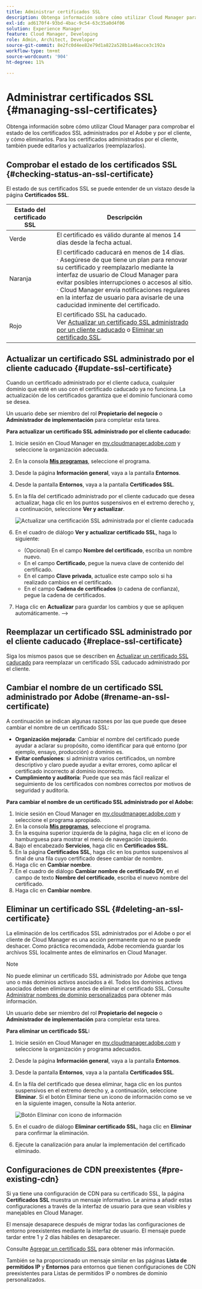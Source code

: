 ```yaml
---
title: Administrar certificados SSL
description: Obtenga información sobre cómo utilizar Cloud Manager para comprobar el estado de los certificados SSL y cómo editarlos, reemplazarlos, actualizarlos y eliminarlos.
exl-id: ad6170f4-93bd-4bac-9c54-63c35a0d4f06
solution: Experience Manager
feature: Cloud Manager, Developing
role: Admin, Architect, Developer
source-git-commit: 8e2fc0d4ee82e79d1a822a528b1a46acce3c192a
workflow-type: tm+mt
source-wordcount: '904'
ht-degree: 11%

---
```



# Administrar certificados SSL {#managing-ssl-certificates}

Obtenga información sobre cómo utilizar Cloud Manager para comprobar el estado de los certificados SSL administrados por el Adobe y por el cliente, y cómo eliminarlos. Para los certificados administrados por el cliente, también puede editarlos y actualizarlos (reemplazarlos).

## Comprobar el estado de los certificados SSL {#checking-status-an-ssl-certificate}

El estado de sus certificados SSL se puede entender de un vistazo desde la página **Certificados SSL**.

| Estado del certificado SSL | Descripción |
| --- | --- |
| Verde | El certificado es válido durante al menos 14 días desde la fecha actual. |
| Naranja | El certificado caducará en menos de 14 días.<br>· Asegúrese de que tiene un plan para renovar su certificado y reemplazarlo mediante la interfaz de usuario de Cloud Manager para evitar posibles interrupciones o accesos al sitio.<br>· Cloud Manager envía notificaciones regulares en la interfaz de usuario para avisarle de una caducidad inminente del certificado. |
| Rojo | El certificado SSL ha caducado.<br>Ver [Actualizar un certificado SSL administrado por un cliente caducado](#update-ssl-certificate) o [Eliminar un certificado SSL](#deleting-an-ssl-certificate). |

## Actualizar un certificado SSL administrado por el cliente caducado {#update-ssl-certificate}

Cuando un certificado administrado por el cliente caduca, cualquier dominio que esté en uso con el certificado caducado ya no funciona. La actualización de los certificados garantiza que el dominio funcionará como se desea.

Un usuario debe ser miembro del rol **Propietario del negocio** o **Administrador de implementación** para completar esta tarea.

**Para actualizar un certificado SSL administrado por el cliente caducado:**

1. Inicie sesión en Cloud Manager en [my.cloudmanager.adobe.com](https://my.cloudmanager.adobe.com/) y seleccione la organización adecuada.
1. En la consola **[Mis programas](/help/implementing/cloud-manager/navigation.md#my-programs)**, seleccione el programa.
1. Desde la página **Información general**, vaya a la pantalla **Entornos**.
1. Desde la pantalla **Entornos**, vaya a la pantalla **Certificados SSL**.
1. En la fila del certificado administrado por el cliente caducado que desea actualizar, haga clic en los puntos suspensivos en el extremo derecho y, a continuación, seleccione **Ver y actualizar**.

   ![Actualizar una certificación SSL administrada por el cliente caducada](/help/implementing/cloud-manager/assets/ssl/ssl-cert-update.png)

1. En el cuadro de diálogo **Ver y actualizar certificado SSL**, haga lo siguiente:

   * (Opcional) En el campo **Nombre del certificado**, escriba un nombre nuevo.
   * En el campo **Certificado**, pegue la nueva clave de contenido del certificado.
   * En el campo **Clave privada**, actualice este campo solo si ha realizado cambios en el certificado.
   * En el campo **Cadena de certificados** (o cadena de confianza), pegue la cadena de certificados.

1. Haga clic en **Actualizar** para guardar los cambios y que se apliquen automáticamente. —>

## Reemplazar un certificado SSL administrado por el cliente caducado {#replace-ssl-certificate}

Siga los mismos pasos que se describen en [Actualizar un certificado SSL caducado](#update-ssl-certificate) para reemplazar un certificado SSL caducado administrado por el cliente.

## Cambiar el nombre de un certificado SSL administrado por Adobe (#rename-an-ssl-certificate)

A continuación se indican algunas razones por las que puede que desee cambiar el nombre de un certificado SSL:

* **Organización mejorada**: Cambiar el nombre del certificado puede ayudar a aclarar su propósito, como identificar para qué entorno (por ejemplo, ensayo, producción) o dominio es.
* **Evitar confusiones**: si administra varios certificados, un nombre descriptivo y claro puede ayudar a evitar errores, como aplicar el certificado incorrecto al dominio incorrecto.
* **Cumplimiento y auditoría**: Puede que sea más fácil realizar el seguimiento de los certificados con nombres correctos por motivos de seguridad y auditoría.

**Para cambiar el nombre de un certificado SSL administrado por el Adobe:**

1. Inicie sesión en Cloud Manager en [my.cloudmanager.adobe.com](https://my.cloudmanager.adobe.com/) y seleccione el programa apropiado.
1. En la consola **[Mis programas](/help/implementing/cloud-manager/navigation.md#my-programs)**, seleccione el programa.
1. En la esquina superior izquierda de la página, haga clic en el icono de hamburguesa para mostrar el menú de navegación izquierdo.
1. Bajo el encabezado **Servicios**, haga clic en **Certificados SSL**.
1. En la página **Certificados SSL**, haga clic en los puntos suspensivos al final de una fila cuyo certificado desee cambiar de nombre.
1. Haga clic en **Cambiar nombre**.
1. En el cuadro de diálogo **Cambiar nombre de certificado DV**, en el campo de texto **Nombre del certificado**, escriba el nuevo nombre del certificado.
1. Haga clic en **Cambiar nombre**.

## Eliminar un certificado SSL {#deleting-an-ssl-certificate}

La eliminación de los certificados SSL administrados por el Adobe o por el cliente de Cloud Manager es una acción permanente que no se puede deshacer. Como práctica recomendada, Adobe recomienda guardar los archivos SSL localmente antes de eliminarlos en Cloud Manager.

>[!NOTE]
>
>No puede eliminar un certificado SSL administrado por Adobe que tenga uno o más dominios activos asociados a él. Todos los dominios activos asociados deben eliminarse antes de eliminar el certificado SSL. Consulte [Administrar nombres de dominio personalizados](/help/implementing/cloud-manager/custom-domain-names/managing-custom-domain-names.md) para obtener más información.

Un usuario debe ser miembro del rol **Propietario del negocio** o **Administrador de implementación** para completar esta tarea.

**Para eliminar un certificado SSL:**

1. Inicie sesión en Cloud Manager en [my.cloudmanager.adobe.com](https://my.cloudmanager.adobe.com/) y seleccione la organización y programa adecuados.
1. Desde la página **Información general**, vaya a la pantalla **Entornos**.
1. Desde la pantalla **Entornos**, vaya a la pantalla **Certificados SSL**.
1. En la fila del certificado que desea eliminar, haga clic en los puntos suspensivos en el extremo derecho y, a continuación, seleccione **Eliminar**.
Si el botón Eliminar tiene un icono de información como se ve en la siguiente imagen, consulte la Nota anterior.

   ![Botón Eliminar con icono de información](/help/implementing/cloud-manager/assets/ssl/ssl-cert-delete-infoicon.png)

1. En el cuadro de diálogo **Eliminar certificado SSL**, haga clic en **Eliminar** para confirmar la eliminación.
1. Ejecute la canalización para anular la implementación del certificado eliminado.

## Configuraciones de CDN preexistentes {#pre-existing-cdn}

Si ya tiene una configuración de CDN para su certificado SSL, la página **Certificados SSL** muestra un mensaje informativo. Le anima a añadir estas configuraciones a través de la interfaz de usuario para que sean visibles y manejables en Cloud Manager.

El mensaje desaparece después de migrar todas las configuraciones de entorno preexistentes mediante la interfaz de usuario. El mensaje puede tardar entre 1 y 2 días hábiles en desaparecer.

Consulte [Agregar un certificado SSL](/help/implementing/cloud-manager/managing-ssl-certifications/add-ssl-certificate.md) para obtener más información.

También se ha proporcionado un mensaje similar en las páginas **Lista de permitidos IP** y **Entornos** para entornos que tienen configuraciones de CDN preexistentes para Listas de permitidos IP o nombres de dominio personalizados.
